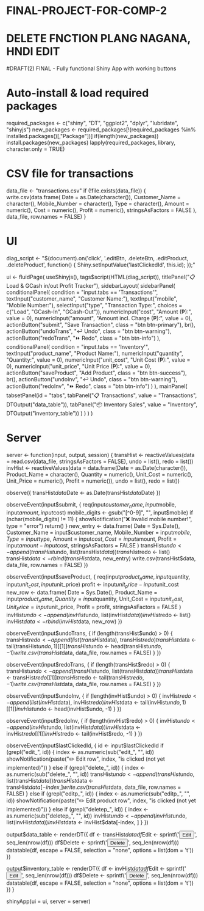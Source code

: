 # FINAL-PROJECT-FOR-COMP-2

# DELETE FNCTION PLANG NAGANA, HNDI EDIT

#DRAFT(2) FINAL - Fully functional Shiny App with working buttons

# Auto-install & load required packages
required_packages <- c("shiny", "DT", "ggplot2", "dplyr", "lubridate", "shinyjs")
new_packages <- required_packages[!(required_packages %in% installed.packages()[,"Package"])]
if(length(new_packages)) install.packages(new_packages)
lapply(required_packages, library, character.only = TRUE)

# CSV file for transactions
data_file <- "transactions.csv"
if (!file.exists(data_file)) {
  write.csv(data.frame(
    Date = as.Date(character()),
    Customer_Name = character(),
    Mobile_Number = character(),
    Type = character(),
    Amount = numeric(),
    Cost = numeric(),
    Profit = numeric(),
    stringsAsFactors = FALSE
  ), data_file, row.names = FALSE)
}

# UI
diag_script <- "$(document).on('click', '.editBtn, .deleteBtn, .editProduct, .deleteProduct', function() {
  Shiny.setInputValue('lastClickedId', this.id);
});"

ui <- fluidPage(
  useShinyjs(),
  tags$script(HTML(diag_script)),
  titlePanel("📋 Load & GCash in/out Profit Tracker"),
  sidebarLayout(
    sidebarPanel(
      conditionalPanel(
        condition = "input.tabs == 'Transactions'",
        textInput("customer_name", "Customer Name:"),
        textInput("mobile", "Mobile Number:"),
        selectInput("type", "Transaction Type:",
                    choices = c("Load", "GCash-In", "GCash-Out")),
        numericInput("cost", "Amount (₱):", value = 0),
        numericInput("amount", "Amount incl. Charge (₱):", value = 0),
        actionButton("submit", "Save Transaction", class = "btn btn-primary"),
        br(),
        actionButton("undoTrans", "↩️ Undo", class = "btn btn-warning"),
        actionButton("redoTrans", "⏩ Redo", class = "btn btn-info")
      ),
      conditionalPanel(
        condition = "input.tabs == 'Inventory'",
        textInput("product_name", "Product Name:"),
        numericInput("quantity", "Quantity:", value = 0),
        numericInput("unit_cost", "Unit Cost (₱):", value = 0),
        numericInput("unit_price", "Unit Price (₱):", value = 0),
        actionButton("saveProduct", "Add Product", class = "btn btn-success"),
        br(),
        actionButton("undoInv", "↩️ Undo", class = "btn btn-warning"),
        actionButton("redoInv", "⏩ Redo", class = "btn btn-info")
      )
    ),
    mainPanel(
      tabsetPanel(id = "tabs",
                  tabPanel("📋 Transactions", value = "Transactions", DTOutput("data_table")),
                  tabPanel("📦 Inventory Sales", value = "Inventory", DTOutput("inventory_table"))
      )
    )
  )
)

# Server
server <- function(input, output, session) {
  transHist <- reactiveValues(data = read.csv(data_file, stringsAsFactors = FALSE), undo = list(), redo = list())
  invHist <- reactiveValues(data = data.frame(Date = as.Date(character()), Product_Name = character(), Quantity = numeric(), Unit_Cost = numeric(), Unit_Price = numeric(), Profit = numeric()), undo = list(), redo = list())
  
  observe({ transHist$data$Date <- as.Date(transHist$data$Date) })
  
  observeEvent(input$submit, {
    req(input$customer_name, input$mobile, input$amount, input$cost)
    mobile_digits <- gsub("[^0-9]", "", input$mobile)
    if (nchar(mobile_digits) != 11) {
      showNotification("❌ Invalid mobile number!", type = "error")
      return()
    }
    new_entry <- data.frame(
      Date = Sys.Date(),
      Customer_Name = input$customer_name,
      Mobile_Number = input$mobile,
      Type = input$type,
      Amount = input$cost,
      Cost = input$amount,
      Profit = input$amount - input$cost,
      stringsAsFactors = FALSE
    )
    transHist$undo <- append(transHist$undo, list(transHist$data))
    transHist$redo <- list()
    transHist$data <- rbind(transHist$data, new_entry)
    write.csv(transHist$data, data_file, row.names = FALSE)
  })
  
  observeEvent(input$saveProduct, {
    req(input$product_name, input$quantity, input$unit_cost, input$unit_price)
    profit <- input$unit_price - input$unit_cost
    new_row <- data.frame(
      Date = Sys.Date(),
      Product_Name = input$product_name,
      Quantity = input$quantity,
      Unit_Cost = input$unit_cost,
      Unit_Price = input$unit_price,
      Profit = profit,
      stringsAsFactors = FALSE
    )
    invHist$undo <- append(invHist$undo, list(invHist$data))
    invHist$redo <- list()
    invHist$data <- rbind(invHist$data, new_row)
  })
  
  observeEvent(input$undoTrans, {
    if (length(transHist$undo) > 0) {
      transHist$redo <- append(list(transHist$data), transHist$redo)
      transHist$data <- tail(transHist$undo, 1)[[1]]
      transHist$undo <- head(transHist$undo, -1)
      write.csv(transHist$data, data_file, row.names = FALSE)
    }
  })
  
  observeEvent(input$redoTrans, {
    if (length(transHist$redo) > 0) {
      transHist$undo <- append(transHist$undo, list(transHist$data))
      transHist$data <- transHist$redo[[1]]
      transHist$redo <- tail(transHist$redo, -1)
      write.csv(transHist$data, data_file, row.names = FALSE)
    }
  })
  
  observeEvent(input$undoInv, {
    if (length(invHist$undo) > 0) {
      invHist$redo <- append(list(invHist$data), invHist$redo)
      invHist$data <- tail(invHist$undo, 1)[[1]]
      invHist$undo <- head(invHist$undo, -1)
    }
  })
  
  observeEvent(input$redoInv, {
    if (length(invHist$redo) > 0) {
      invHist$undo <- append(invHist$undo, list(invHist$data))
      invHist$data <- invHist$redo[[1]]
      invHist$redo <- tail(invHist$redo, -1)
    }
  })
  
  observeEvent(input$lastClickedId, {
    id <- input$lastClickedId
    if (grepl("edit_", id)) {
      index <- as.numeric(sub("edit_", "", id))
      showNotification(paste("✏️ Edit row", index, "is clicked (not yet implemented)"))
    } else if (grepl("delete_", id)) {
      index <- as.numeric(sub("delete_", "", id))
      transHist$undo <- append(transHist$undo, list(transHist$data))
      transHist$data <- transHist$data[-index, ]
      write.csv(transHist$data, data_file, row.names = FALSE)
    } else if (grepl("editp_", id)) {
      index <- as.numeric(sub("editp_", "", id))
      showNotification(paste("✏️ Edit product row", index, "is clicked (not yet implemented)"))
    } else if (grepl("deletep_", id)) {
      index <- as.numeric(sub("deletep_", "", id))
      invHist$undo <- append(invHist$undo, list(invHist$data))
      invHist$data <- invHist$data[-index, ]
    }
  })
  
  output$data_table <- renderDT({
    df <- transHist$data
    df$Edit <- sprintf('<button class="btn btn-info btn-sm editBtn" id="edit_%s">Edit</button>', seq_len(nrow(df)))
    df$Delete <- sprintf('<button class="btn btn-danger btn-sm deleteBtn" id="delete_%s">Delete</button>', seq_len(nrow(df)))
    datatable(df, escape = FALSE, selection = "none", options = list(dom = 't'))
  })
  
  output$inventory_table <- renderDT({
    df <- invHist$data
    df$Edit <- sprintf('<button class="btn btn-info btn-sm editProduct" id="editp_%s">Edit</button>', seq_len(nrow(df)))
    df$Delete <- sprintf('<button class="btn btn-danger btn-sm deleteProduct" id="deletep_%s">Delete</button>', seq_len(nrow(df)))
    datatable(df, escape = FALSE, selection = "none", options = list(dom = 't'))
  })
}

shinyApp(ui = ui, server = server)


